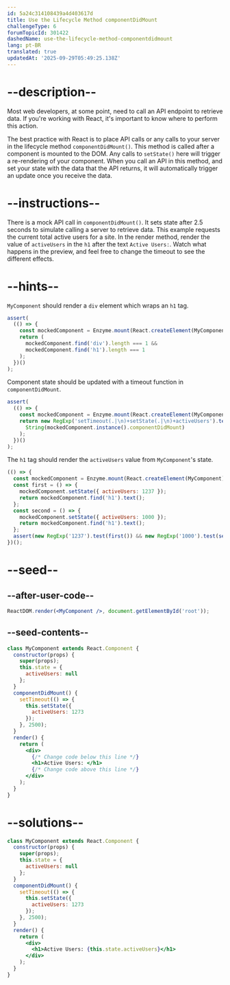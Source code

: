 ```yaml
---
id: 5a24c314108439a4d403617d
title: Use the Lifecycle Method componentDidMount
challengeType: 6
forumTopicId: 301422
dashedName: use-the-lifecycle-method-componentdidmount
lang: pt-BR
translated: true
updatedAt: '2025-09-29T05:49:25.138Z'
---
```


# --description--

Most web developers, at some point, need to call an API endpoint to retrieve data. If you're working with React, it's important to know where to perform this action.

The best practice with React is to place API calls or any calls to your server in the lifecycle method `componentDidMount()`. This method is called after a component is mounted to the DOM. Any calls to `setState()` here will trigger a re-rendering of your component. When you call an API in this method, and set your state with the data that the API returns, it will automatically trigger an update once you receive the data.

# --instructions--

There is a mock API call in `componentDidMount()`. It sets state after 2.5 seconds to simulate calling a server to retrieve data. This example requests the current total active users for a site. In the render method, render the value of `activeUsers` in the `h1` after the text `Active Users:`. Watch what happens in the preview, and feel free to change the timeout to see the different effects.

# --hints--

`MyComponent` should render a `div` element which wraps an `h1` tag.

```js
assert(
  (() => {
    const mockedComponent = Enzyme.mount(React.createElement(MyComponent));
    return (
      mockedComponent.find('div').length === 1 &&
      mockedComponent.find('h1').length === 1
    );
  })()
);
```

Component state should be updated with a timeout function in `componentDidMount`.

```js
assert(
  (() => {
    const mockedComponent = Enzyme.mount(React.createElement(MyComponent));
    return new RegExp('setTimeout(.|\n)+setState(.|\n)+activeUsers').test(
      String(mockedComponent.instance().componentDidMount)
    );
  })()
);
```

The `h1` tag should render the `activeUsers` value from `MyComponent`'s state.

```js
(() => {
  const mockedComponent = Enzyme.mount(React.createElement(MyComponent));
  const first = () => {
    mockedComponent.setState({ activeUsers: 1237 });
    return mockedComponent.find('h1').text();
  };
  const second = () => {
    mockedComponent.setState({ activeUsers: 1000 });
    return mockedComponent.find('h1').text();
  };
  assert(new RegExp('1237').test(first()) && new RegExp('1000').test(second()));
})();
```

# --seed--

## --after-user-code--

```jsx
ReactDOM.render(<MyComponent />, document.getElementById('root'));
```

## --seed-contents--

```jsx
class MyComponent extends React.Component {
  constructor(props) {
    super(props);
    this.state = {
      activeUsers: null
    };
  }
  componentDidMount() {
    setTimeout(() => {
      this.setState({
        activeUsers: 1273
      });
    }, 2500);
  }
  render() {
    return (
      <div>
        {/* Change code below this line */}
        <h1>Active Users: </h1>
        {/* Change code above this line */}
      </div>
    );
  }
}
```

# --solutions--

```jsx
class MyComponent extends React.Component {
  constructor(props) {
    super(props);
    this.state = {
      activeUsers: null
    };
  }
  componentDidMount() {
    setTimeout(() => {
      this.setState({
        activeUsers: 1273
      });
    }, 2500);
  }
  render() {
    return (
      <div>
        <h1>Active Users: {this.state.activeUsers}</h1>
      </div>
    );
  }
}
```
